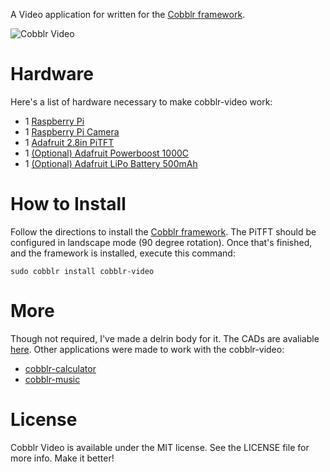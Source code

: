 A Video application for written for the [Cobblr framework](http://github.com/TheQYD/cobblr).

![Cobblr Video](https://raw.githubusercontent.com/TheQYD/cobblr/master/photos/cobblr_video.jpg)

# Hardware
Here's a list of hardware necessary to make cobblr-video work:

 - 1 [Raspberry Pi](https://www.adafruit.com/products/2358)
 - 1 [Raspberry Pi Camera](https://www.adafruit.com/products/3099)
 - 1 [Adafruit 2.8in PiTFT](https://www.adafruit.com/products/1601)
 - 1 [(Optional) Adafruit Powerboost 1000C](https://www.adafruit.com/products/2465)
 - 1 [(Optional) Adafruit LiPo Battery 500mAh](https://www.adafruit.com/products/1578)

# How to Install

Follow the directions to install the [Cobblr framework](http://github.com/TheQYD/cobblr). The PiTFT should be configured in landscape mode (90 degree rotation). Once that's finished, and the framework is installed, execute this command:

```
sudo cobblr install cobblr-video
```

# More

Though not required, I've made a delrin body for it. The CADs are avaliable [here](https://github.com/TheQYD/CAD/tree/master/cobblr-camera). Other applications were made to work with the cobblr-video:

- [cobblr-calculator](http://gihub.com/TheQYD/cobblr-camera)
- [cobblr-music](http://gihub.com/TheQYD/cobblr-audio)

# License
Cobblr Video is available under the MIT license. See the LICENSE file for more info. Make it better!


